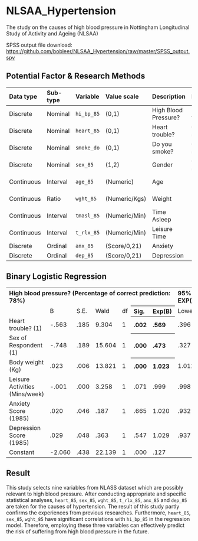 # NLSAA_Hypertension

The study on the causes of high blood pressure in Nottingham Longitudinal Study of Activity and Ageing (NLSAA)

SPSS output file download: https://github.com/bobleer/NLSAA_Hypertension/raw/master/SPSS_output.spv

## Potential Factor & Research Methods

Data type |	Sub-type | Variable |	Value scale |	Description | Method | Sig.
:-|:-|:-|:-|:-|:-|:-
Discrete | Nominal | `hi_bp_85` |	(0,1) |	High Blood Pressure? | Dependent variable|
Discrete | Nominal | `heart_85`	| (0,1)	| Heart trouble? | Chi-squared | **0.002**
Discrete | Nominal | `smoke_do`	| (0,1)	| Do you smoke? | Chi-squared | 0.063
Discrete | Nominal | `sex_85`	| (1,2)	| Gender | Chi-squared | **0.001**
Continuous | Interval |	`age_85` | (Numeric) | Age | KS → MW-U | 0.977
Continuous | Ratio | `wght_85` | (Numeric/Kgs) | Weight | KS → MW-U | **0.009**
Continuous | Interval | `tmasl_85`	| (Numeric/Min) |	Time Asleep | KS → MW-U | 0.278
Continuous | Interval | `t_rlx_85`	| (Numeric/Min) |	Leisure Time | KS → MW-U | **0.046**
Discrete | Ordinal | `anx_85` | (Score/0,21) | Anxiety | MW-U | **0.031**
Discrete | Ordinal | `dep_85` |	(Score/0,21) | Depression | MW-U | **0.013**

## Binary Logistic Regression

<table class="rich-diff-level-zero"> <tbody class="rich-diff-level-one"> <tr> <th colspan="7" align="left">High blood pressure? (Percentage of correct prediction: 78%)</th> <th colspan="2" align="left">95% C.I. for EXP(B)</th> </tr> <tr> <td></td> <td>B</td> <td>S.E.</td> <td>Wald</td> <td>df</td> <th align="left">Sig.</th> <th align="left">Exp(B)</th> <td>Lower</td> <td>Upper</td> </tr> <tr> <td>Heart trouble? (1)</td> <td>-.563</td> <td>.185</td> <td>9.304</td> <td>1</td> <th align="left">.002</th> <th align="left">.569</th> <td>.396</td> <td>.818</td> </tr> <tr> <td>Sex of Respondent (1)</td> <td>-.748</td> <td>.189</td> <td>15.604</td> <td>1</td> <th align="left">.000</th> <th align="left">.473</th> <td>.327</td> <td>.686</td> </tr> <tr> <td>Body weight (Kg)</td> <td>.023</td> <td>.006</td> <td>13.821</td> <td>1</td> <th align="left">.000</th> <th align="left">1.023</th> <td>1.011</td> <td>1.036</td> </tr> <tr> <td>Leisure Activities (Mins/week)</td> <td>-.001</td> <td>.000</td> <td>3.258</td> <td>1</td> <td>.071</td> <td>.999</td> <td>.998</td> <td>1.000</td> </tr> <tr> <td>Anxiety Score (1985)</td> <td>.020</td> <td>.046</td> <td>.187</td> <td>1</td> <td>.665</td> <td>1.020</td> <td>.932</td> <td>1.116</td> </tr> <tr> <td>Depression Score (1985)</td> <td>.029</td> <td>.048</td> <td>.363</td> <td>1</td> <td>.547</td> <td>1.029</td> <td>.937</td> <td>1.131</td> </tr> <tr> <td>Constant</td> <td>-2.060</td> <td>.438</td> <td>22.139</td> <td>1</td> <td>.000</td> <td>.127</td> <td></td> <td></td> </tr> </tbody> </table>

## Result

This study selects nine variables from NLASS dataset which are possibly relevant to high blood pressure. After conducting appropriate and specific statistical analyses, `heart_85`, `sex_85`, `wght_85`, `t_rlx_85`, `anx_85` and `dep_85` are taken for the causes of hypertension. The result of this study partly confirms the experiences from previous researches. Furthermore, `heart_85`, `sex_85`, `wght_85` have significant correlations with `hi_bp_85` in the regression model. Therefore, employing these three variables can effectively predict the risk of suffering from high blood pressure in the future.
